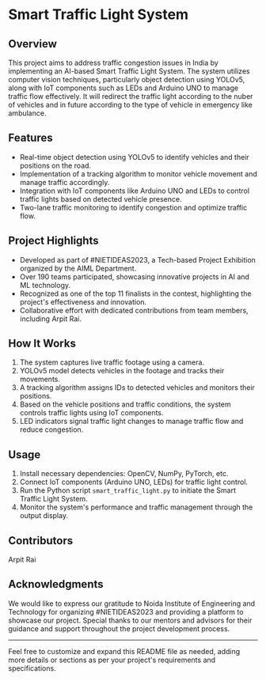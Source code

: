 # Smart Traffic Light System

## Overview
This project aims to address traffic congestion issues in India by implementing an AI-based Smart Traffic Light System. The system utilizes computer vision techniques, particularly object detection using YOLOv5, along with IoT components such as LEDs and Arduino UNO to manage traffic flow effectively.
It will redirect the traffic light according to the nuber of vehicles and in future according to the type of vehicle in emergency like ambulance.
## Features
- Real-time object detection using YOLOv5 to identify vehicles and their positions on the road.
- Implementation of a tracking algorithm to monitor vehicle movement and manage traffic accordingly.
- Integration with IoT components like Arduino UNO and LEDs to control traffic lights based on detected vehicle presence.
- Two-lane traffic monitoring to identify congestion and optimize traffic flow.

## Project Highlights
- Developed as part of #NIETIDEAS2023, a Tech-based Project Exhibition organized by the AIML Department.
- Over 190 teams participated, showcasing innovative projects in AI and ML technology.
- Recognized as one of the top 11 finalists in the contest, highlighting the project's effectiveness and innovation.
- Collaborative effort with dedicated contributions from team members, including Arpit Rai.

## How It Works
1. The system captures live traffic footage using a camera.
2. YOLOv5 model detects vehicles in the footage and tracks their movements.
3. A tracking algorithm assigns IDs to detected vehicles and monitors their positions.
4. Based on the vehicle positions and traffic conditions, the system controls traffic lights using IoT components.
5. LED indicators signal traffic light changes to manage traffic flow and reduce congestion.

## Usage
1. Install necessary dependencies: OpenCV, NumPy, PyTorch, etc.
2. Connect IoT components (Arduino UNO, LEDs) for traffic light control.
3. Run the Python script `smart_traffic_light.py` to initiate the Smart Traffic Light System.
4. Monitor the system's performance and traffic management through the output display.

## Contributors
Arpit Rai

## Acknowledgments
We would like to express our gratitude to Noida Institute of Engineering and Technology for organizing #NIETIDEAS2023 and providing a platform to showcase our project. Special thanks to our mentors and advisors for their guidance and support throughout the project development process.

---

Feel free to customize and expand this README file as needed, adding more details or sections as per your project's requirements and specifications.
